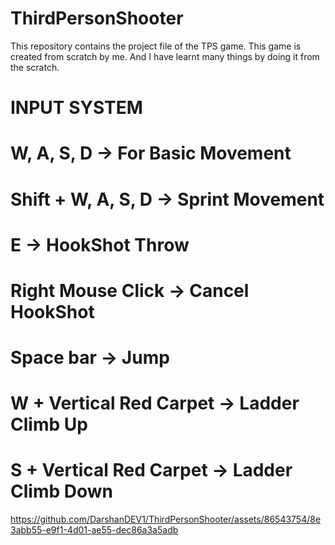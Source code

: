 # ThirdPersonShooter
This repository contains the project file of the TPS game. This game is created from scratch by me. And I have learnt many things by doing it from the scratch.

# INPUT SYSTEM

# W, A, S, D -> For Basic Movement
# Shift + W, A, S, D -> Sprint Movement
# E -> HookShot Throw
# Right Mouse Click -> Cancel HookShot
# Space bar -> Jump
# W + Vertical Red Carpet -> Ladder Climb Up
# S + Vertical Red Carpet -> Ladder Climb Down

https://github.com/DarshanDEV1/ThirdPersonShooter/assets/86543754/8e3abb55-e9f1-4d01-ae55-dec86a3a5adb

